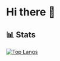 # Hi there 👋

## 📊  Stats
[![Top Langs](https://github-readme-stats.vercel.app/api/top-langs/?username=amaya-14&layout=compact&langs_count=8)](https://github.com/amaya-14)

<!--
**Amaya-14/amaya-14** is a ✨ _special_ ✨ repository because its `README.md` (this file) appears on your GitHub profile.

Here are some ideas to get you started:

- 🔭 I’m currently working on ...
- 🌱 I’m currently learning ...
- 👯 I’m looking to collaborate on ...
- 🤔 I’m looking for help with ...
- 💬 Ask me about ...
- 📫 How to reach me: ...
- 😄 Pronouns: ...
- ⚡ Fun fact: ...
-->

